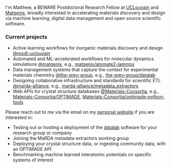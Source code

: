 I'm Matthew, a BEWARE Postdoctoral Research Fellow at [UCLouvain](https://uclouvain.be/en/research-institutes/imcn/modl) and [Matgenix](https://matgenix.com), broadly interested in accelerating materials discovery and design via machine learning, digital data management and open source scientific software.

### Current projects

- Active learning workflows for inorganic materials discovery and design [@modl-uclouvain](https://github.com/modl-uclouvain)
- Automated and ML-accelerated workflows for molecular dynamics simulations [@matgenix](https://github.com/matgenix), e.g., [matgenix/atomate2-lammps](https://github.com/matgenix/atomate2-lammps)
- Data management systems that capture the context for experimental materials chemistry [@the-grey-group](https://github.com/the-grey-group), e.g., [the-grey-group/datalab](https://github.com/the-grey-group/datalab)
- Designing collaborative infrastructure and standards for scientific ETL [@marda-alliance](https://github.com/marda-alliance), e.g., [marda-alliance/metadata_extractors](https://github.com/marda-alliance/metadata_extractors)
- Web APIs for crystal structure databases [@Materials-Consortia](https://github.com/Materials-Consortia), e.g., [Materials-Consortia/OPTIMADE](https://github.com/Materials-Consortia/OPTIMADE), [Materials-Consortia/optimade-python-tools](https://github.com/Materials-Consortia/optimade-python-tools)

Please reach out to me via the email on my [personal website](https://ml-evs.science) if you are interested in:

- Testing out or hosting a deployment of the [datalab](https://github.com/the-grey-group/datalab) software for your research group or company
- Joining the MaRDA metadata extractors working group
- Deploying your crystal structure data, or ingesting community data, with an OPTIMADE API
- Benchmarking machine learned interatomic potentials on specific systems of interest
